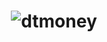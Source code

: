 <h1 align="center">
    <img alt="dtmoney" src="https://res.cloudinary.com/felipesanderp/image/upload/v1644549225/readme_logos/logo_xnrjho.png" />
    <br>
</h1>
